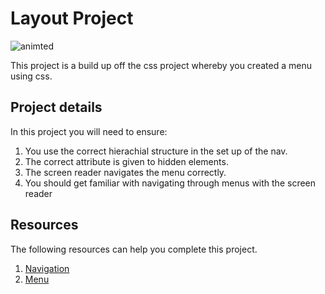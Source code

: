 # Layout Project
![animted](https://github.com/caperaven/training/blob/master/images/css/project2.gif)

This project is a build up off the css project whereby you created a menu using css.

## Project details

In this project you will need to ensure: 
1. You use the correct hierachial structure in the set up of the nav.
1. The correct attribute is given to hidden elements.
1. The screen reader navigates the menu correctly.
1. You should get familiar with navigating through menus with the screen reader

## Resources
The following resources can help you complete this project.

1. [Navigation](https://developer.mozilla.org/en-US/docs/Web/Accessibility/ARIA/Roles/Navigation_Role)
1. [Menu](https://www.w3.org/TR/wai-aria-practices/#menu)

